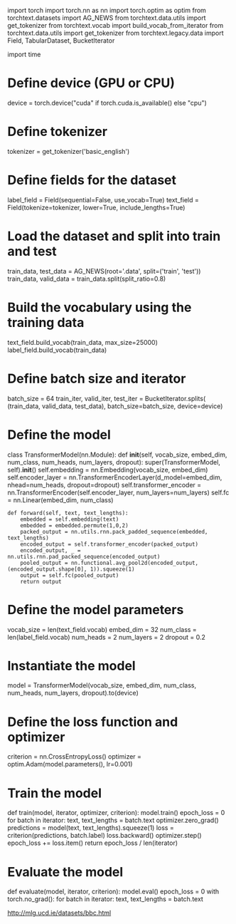 import torch
import torch.nn as nn
import torch.optim as optim
from torchtext.datasets import AG_NEWS
from torchtext.data.utils import get_tokenizer
from torchtext.vocab import build_vocab_from_iterator
from torchtext.data.utils import get_tokenizer
from torchtext.legacy.data import Field, TabularDataset, BucketIterator

import time

# Define device (GPU or CPU)
device = torch.device("cuda" if torch.cuda.is_available() else "cpu")

# Define tokenizer
tokenizer = get_tokenizer('basic_english')

# Define fields for the dataset
label_field = Field(sequential=False, use_vocab=True)
text_field = Field(tokenize=tokenizer, lower=True, include_lengths=True)

# Load the dataset and split into train and test
train_data, test_data = AG_NEWS(root='.data', split=('train', 'test'))
train_data, valid_data = train_data.split(split_ratio=0.8)

# Build the vocabulary using the training data
text_field.build_vocab(train_data, max_size=25000)
label_field.build_vocab(train_data)

# Define batch size and iterator
batch_size = 64
train_iter, valid_iter, test_iter = BucketIterator.splits(
    (train_data, valid_data, test_data), batch_size=batch_size, device=device)

# Define the model
class TransformerModel(nn.Module):
    def __init__(self, vocab_size, embed_dim, num_class, num_heads, num_layers, dropout):
        super(TransformerModel, self).__init__()
        self.embedding = nn.Embedding(vocab_size, embed_dim)
        self.encoder_layer = nn.TransformerEncoderLayer(d_model=embed_dim, nhead=num_heads, dropout=dropout)
        self.transformer_encoder = nn.TransformerEncoder(self.encoder_layer, num_layers=num_layers)
        self.fc = nn.Linear(embed_dim, num_class)

    def forward(self, text, text_lengths):
        embedded = self.embedding(text)
        embedded = embedded.permute(1,0,2)
        packed_output = nn.utils.rnn.pack_padded_sequence(embedded, text_lengths)
        encoded_output = self.transformer_encoder(packed_output)
        encoded_output, _ = nn.utils.rnn.pad_packed_sequence(encoded_output)
        pooled_output = nn.functional.avg_pool2d(encoded_output, (encoded_output.shape[0], 1)).squeeze(1)
        output = self.fc(pooled_output)
        return output

# Define the model parameters
vocab_size = len(text_field.vocab)
embed_dim = 32
num_class = len(label_field.vocab)
num_heads = 2
num_layers = 2
dropout = 0.2

# Instantiate the model
model = TransformerModel(vocab_size, embed_dim, num_class, num_heads, num_layers, dropout).to(device)

# Define the loss function and optimizer
criterion = nn.CrossEntropyLoss()
optimizer = optim.Adam(model.parameters(), lr=0.001)

# Train the model
def train(model, iterator, optimizer, criterion):
    model.train()
    epoch_loss = 0
    for batch in iterator:
        text, text_lengths = batch.text
        optimizer.zero_grad()
        predictions = model(text, text_lengths).squeeze(1)
        loss = criterion(predictions, batch.label)
        loss.backward()
        optimizer.step()
        epoch_loss += loss.item()
    return epoch_loss / len(iterator)

# Evaluate the model
def evaluate(model, iterator, criterion):
    model.eval()
    epoch_loss = 0
    with torch.no_grad():
        for batch in iterator:
            text, text_lengths = batch.text
           

http://mlg.ucd.ie/datasets/bbc.html
